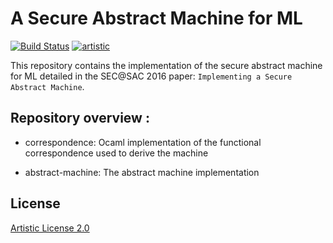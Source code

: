 A Secure Abstract Machine for ML
=================================
[![Build Status](https://travis-ci.org/sylvarant/secure-abstract-machine.svg?branch=master)](https://travis-ci.org/sylvarant/secure-abstract-machine) [![artistic](https://img.shields.io/badge/license-Artistic%202.0-blue.svg?style=flat)](https://opensource.org/licenses/Artistic-2.0)

This repository contains the implementation of the secure abstract machine for ML 
detailed in the SEC@SAC 2016 paper: `Implementing a Secure Abstract Machine`.

Repository overview :
------------

* correspondence: Ocaml implementation of the functional correspondence used to derive the machine

* abstract-machine: The abstract machine implementation

## License

[Artistic License 2.0](http://www.perlfoundation.org/artistic_license_2_0)
